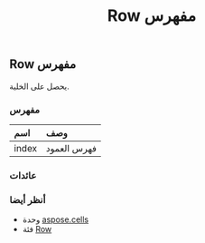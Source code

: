 ﻿---
title: Row مفهرس
second_title: Aspose.Cells for Python via .NET API المراجع
description:
type: docs
weight: 90
url: /ar/python-net/aspose.cells/row/__getitem__/
is_root: false
---
##  Row مفهرس

يحصل على الخلية.
###  مفهرس
| اسم| وصف|
| :- | :- |
| index | فهرس العمود|



###  عائدات



###  أنظر أيضا
* وحدة [aspose.cells](../../)
* فئة [Row](/cells/ar/python-net/aspose.cells/row)
